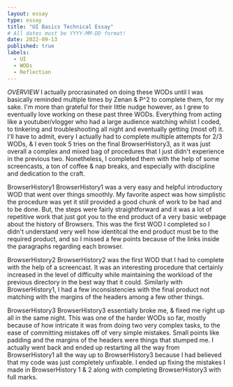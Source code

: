 ```yaml
---
layout: essay
type: essay
title: "UI Basics Technical Essay"
# All dates must be YYYY-MM-DD format!
date: 2022-09-13
published: true
labels:
  - UI
  - WODs
  - Reflection
---
```


*OVERVIEW*
I actually procrasinated on doing these WODs until I was basically reminded multiple times by Zenan & P^2 to complete them, for my sake. I'm more than grateful for their little nudge however, as I grew to eventually love working on these past three WODs. Everything from acting like a youtuber/vlogger who had a large audience watching whilst I coded, to tinkering and troubleshooting all night and eventually getting (most of) it. I'll have to admit, every I actually had to complete multiple attempts for 2/3 WODs, & I even took 5 tries on the final BrowserHistory3, as it was just overall a complex and mixed bag of procedures that I just didn't experience in the previous two. Nonetheless, I completed them with the help of some screencasts, a ton of coffee & nap breaks, and especially with discipline and dedication to the craft.

BrowserHistory1
BrowserHistory1 was a very easy and helpful introductory WOD that went over things smoothly. My favorite aspect was how simplistic the procedure was yet it still provided a good chunk of work to be had and to be done. But, the steps were fairly straightforward and it was a lot of repetitive work that just got you to the end product of a very basic webpage about the history of Browsers. This was the first WOD I completed so I didn't understand very well how identitcal the end product must be to the required product, and so I missed a few points because of the links inside the paragraphs regarding each browser.

BrowserHistory2
BrowserHistory2 was the first WOD that I had to complete with the help of a screencast. It was an interesting procedure that certainly increased in the level of difficulty while maintaining the workload of the previous directory in the best way that it could. Similarly with BrowserHistory1, I had a few inconsistencies with the final product not matching with the margins of the headers among a few other things.

BrowserHistory3
BrowserHistory3 essentially broke me, & fixed me right up all in the same night. This was one of the harder WODs so far, mostly because of how intricate it was from doing two very complex tasks, to the ease of committing mistakes off of very simple mistakes. Small points like padding and the margins of the headers were things that stumped me. I actually went back and ended up restarting all the way from BrowserHistory1 all the way up to BrowserHistory3 because I had believed that my code was just completely unfixable. I ended up fixing the mistakes I made in BrowserHistory 1 & 2 along with completing BrowserHistory3 with full marks.